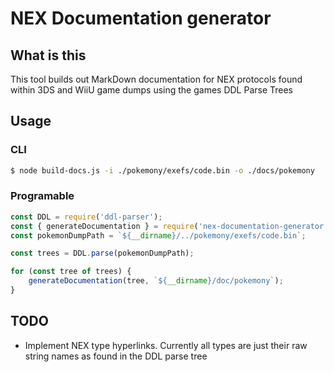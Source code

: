 # NEX Documentation generator

## What is this
This tool builds out MarkDown documentation for NEX protocols found within 3DS and WiiU game dumps using the games DDL Parse Trees

## Usage
### CLI
```bash
$ node build-docs.js -i ./pokemony/exefs/code.bin -o ./docs/pokemony
```

### Programable
```javascript
const DDL = require('ddl-parser');
const { generateDocumentation } = require('nex-documentation-generator');
const pokemonDumpPath = `${__dirname}/../pokemony/exefs/code.bin`;

const trees = DDL.parse(pokemonDumpPath);

for (const tree of trees) {
	generateDocumentation(tree, `${__dirname}/doc/pokemony`);
}
```

## TODO
- Implement NEX type hyperlinks. Currently all types are just their raw string names as found in the DDL parse tree